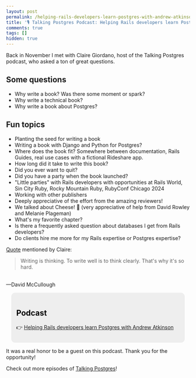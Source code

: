 ```yaml
---
layout: post
permalink: /helping-rails-developers-learn-postgres-with-andrew-atkinson
title: '🎙️ Talking Postgres Podcast: Helping Rails developers learn Postgres with Andrew Atkinson'
comments: true
tags: []
hidden: true
---
```


Back in November I met with Claire Giordano, host of the Talking Postgres podcast, who asked a ton of great questions.

## Some questions
- Why write a book? Was there some moment or spark?
- Why write a technical book?
- Why write a book about Postgres?

## Fun topics
- Planting the seed for writing a book
- Writing a book with Django and Python for Postgres?
- Where does the book fit? Somewhere between documentation, Rails Guides, real use cases with a fictional Rideshare app.
- How long did it take to write this book?
- Did you ever want to quit?
- Did you have a party when the book launched?
- "Little parties" with Rails developers with opportunities at Rails World, Sin City Ruby, Rocky Mountain Ruby, RubyConf Chicago 2024
- Working with other publishers
- Deeply appreciative of the effort from the amazing reviewers!
- We talked about Cheese! 🧀 (very appreciative of help from David Rowley and Melanie Plageman)
- What's my favorite chapter?
- Is there a frequently asked question about databases I get from Rails developers?
- Do clients hire me more for my Rails expertise or Postgres expertise?

[Quote](https://www.goodreads.com/quotes/320581) mentioned by Claire:

> Writing is thinking. To write well is to think clearly. That's why it's so hard.
<br/>
—David McCullough

<!-- Callout box -->
<section>
<div style="border-radius:0.8em;background-color:#eee;padding:1em;margin:1em;color:#000;">
<h2>Podcast</h2>
<p>👉 <a href="https://talkingpostgres.com/episodes/helping-rails-developers-learn-postgres-with-andrew-atkinson/transcript">Helping Rails developers learn Postgres with Andrew Atkinson</a></p>
</div>
</section>

It was a real honor to be a guest on this podcast. Thank you for the opportunity!

Check out more episodes of [Talking Postgres](https://talkingpostgres.com)!

